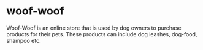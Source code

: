# woof-woof
Woof-Woof is an online store that is used by dog owners to purchase products for their pets. These products can include dog leashes, dog-food, shampoo etc.

